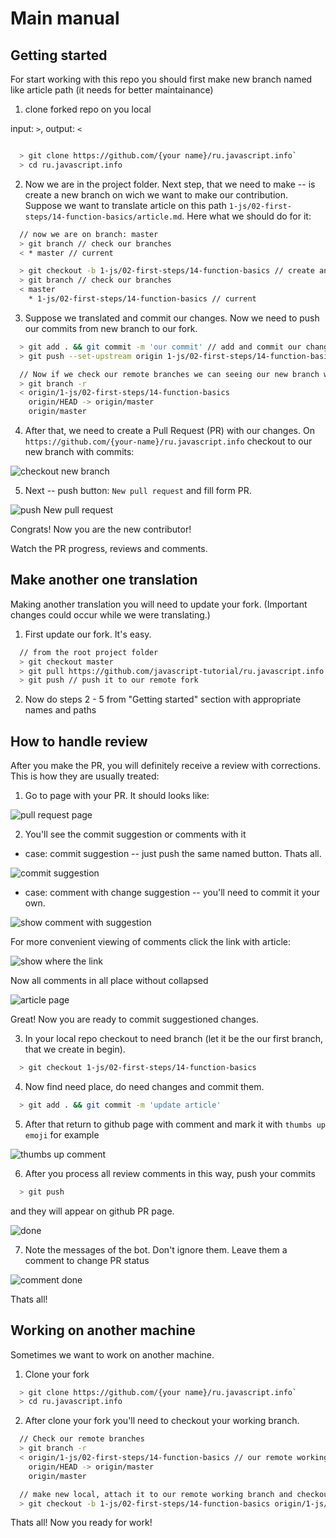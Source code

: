 # Main manual

## Getting started

For start working with this repo you should first make new branch named like article path (it needs for better maintainance)

1. clone forked repo on you local

  input: `>`,
  output: `<`

```sh

  > git clone https://github.com/{your name}/ru.javascript.info`
  > cd ru.javascript.info
```

2. Now we are in the project folder. Next step, that we need to make -- is create a new branch on wich we want to make our contribution. Suppose we want to translate article on this path `1-js/02-first-steps/14-function-basics/article.md`. Here what we should do for it:

```sh
  // now we are on branch: master
  > git branch // check our branches
  < * master // current

  > git checkout -b 1-js/02-first-steps/14-function-basics // create and checkout on new branch
  > git branch // check our branches
  < master
    * 1-js/02-first-steps/14-function-basics // current
```

3. Suppose we translated and commit our changes. Now we need to push our commits from new branch to our fork.

```sh
  > git add . && git commit -m 'our commit' // add and commit our changes
  > git push --set-upstream origin 1-js/02-first-steps/14-function-basics // push our commits on new branch on remote fork

  // Now if we check our remote branches we can seeing our new branch with commits
  > git branch -r
  < origin/1-js/02-first-steps/14-function-basics
    origin/HEAD -> origin/master
    origin/master
```

4. After that, we need to create a Pull Request (PR) with our changes. On `https://github.com/{your-name}/ru.javascript.info` checkout to our new branch with commits:

![checkout new branch](./img/main.manual/select-branch.png)

5. Next -- push button: `New pull request` and fill form PR.

![push New pull request](./img/main.manual/push-new-pr.png)

Congrats! Now you are the new contributor!

Watch the PR progress, reviews and comments.

## Make another one translation

Making another translation you will need to update your fork. (Important changes could occur while we were translating.)

1. First update our fork. It's easy.

```sh
  // from the root project folder
  > git checkout master
  > git pull https://github.com/javascript-tutorial/ru.javascript.info // pull last changes from original repo to our local
  > git push // push it to our remote fork
```

2. Now do steps 2 - 5 from "Getting started" section with appropriate names and paths

## How to handle review

After you make the PR, you will definitely receive a review with corrections. This is how they are usually treated:

1. Go to page with your PR. It should looks like:

![pull request page](./img/main.manual/pr-page.png)

2. You'll see the commit suggestion or comments with it

  - case: commit suggestion -- just push the same named button. Thats all.

![commit suggestion](./img/main.manual/review-commit.png)

  - case: comment with change suggestion -- you'll need to commit it your own.

![show comment with suggestion](./img/main.manual/review-comment.png)

For more convenient viewing of comments click the link with article:

![show where the link](./img/main.manual/review-comment-link.png)

Now all comments in all place without collapsed

![article page](./img/main.manual/review-page.png)

Great! Now you are ready to commit suggestioned changes.

3. In your local repo checkout to need branch (let it be the our first branch, that we create in begin).

```sh
  > git checkout 1-js/02-first-steps/14-function-basics
```

4. Now find need place, do need changes and commit them.

```sh
  > git add . && git commit -m 'update article'
```

5. After that return to github page with comment and mark it with `thumbs up emoji` for example

![thumbs up comment](./img/main.manual/review-thumbs-up.png)

6. After you process all review comments in this way, push your commits

```sh
  > git push
```

and they will appear on github PR page.

![done](./img/main.manual/review-done.png)

7. Note the messages of the bot. Don't ignore them. Leave them a comment to change PR status

![comment done](./img/main.manual/review-done-comment.png)

Thats all!

## Working on another machine

Sometimes we want to work on another machine.

1. Clone your fork

```sh
  > git clone https://github.com/{your name}/ru.javascript.info`
  > cd ru.javascript.info
```

2. After clone your fork you'll need to checkout your working branch.

```sh
  // Check our remote branches
  > git branch -r
  < origin/1-js/02-first-steps/14-function-basics // our remote working branch
    origin/HEAD -> origin/master
    origin/master

  // make new local, attach it to our remote working branch and checkout on it
  > git checkout -b 1-js/02-first-steps/14-function-basics origin/1-js/02-first-steps/14-function-basics
```

Thats all! Now you ready for work!

